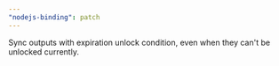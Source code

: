```yaml
---
"nodejs-binding": patch
---
```


Sync outputs with expiration unlock condition, even when they can't be unlocked currently.
